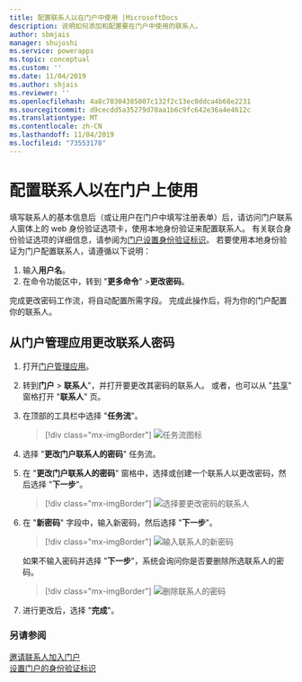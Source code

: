 ```yaml
---
title: 配置联系人以在门户中使用 |MicrosoftDocs
description: 说明如何添加和配置要在门户中使用的联系人。
author: sbmjais
manager: shujoshi
ms.service: powerapps
ms.topic: conceptual
ms.custom: ''
ms.date: 11/04/2019
ms.author: shjais
ms.reviewer: ''
ms.openlocfilehash: 4a8c70304385007c132f2c13ec0ddca4b68e2231
ms.sourcegitcommit: d9cecdd5a35279d78aa1b6c9fc642e36a4e4612c
ms.translationtype: MT
ms.contentlocale: zh-CN
ms.lasthandoff: 11/04/2019
ms.locfileid: "73553178"
---
```

# <a name="configure-a-contact-for-use-on-a-portal"></a>配置联系人以在门户上使用

填写联系人的基本信息后（或让用户在门户中填写注册表单）后，请访问门户联系人窗体上的 web 身份验证选项卡，使用本地身份验证来配置联系人。 有关联合身份验证选项的详细信息，请参阅为[门户设置身份验证标识](set-authentication-identity.md)。 若要使用本地身份验证为门户配置联系人，请遵循以下说明：  

1.  输入**用户名**。
2.  在命令功能区中，转到 "**更多命令**" &gt;**更改密码**。

完成更改密码工作流，将自动配置所需字段。 完成此操作后，将为你的门户配置你的联系人。

## <a name="change-password-for-a-contact-from-portal-management-app"></a>从门户管理应用更改联系人密码

1.  打开[门户管理应用](configure-portal.md)。

2.  转到**门户** > **联系人**"，并打开要更改其密码的联系人。
    或者，也可以从 "[共享](../manage-existing-portals.md#share)" 窗格打开 "**联系人**" 页。 

3.  在顶部的工具栏中选择 "**任务流**"。

    > [!div class="mx-imgBorder"]
    > ![任务流图标](../media/task-flow.png "任务流图标")

4.  选择 "**更改门户联系人的密码**" 任务流。

5.  在 "**更改门户联系人的密码**" 窗格中，选择或创建一个联系人以更改密码，然后选择 "**下一步**"。

    > [!div class="mx-imgBorder"]
    > ![选择要更改密码的联系人](../media/change-password-select-contact.png "选择要更改密码的联系人")

6.  在 "**新密码**" 字段中，输入新密码，然后选择 "**下一步**"。

    > [!div class="mx-imgBorder"]
    > ![输入联系人的新密码](../media/change-password-new-password.png "输入联系人的新密码")

    如果不输入密码并选择 "**下一步**"，系统会询问你是否要删除所选联系人的密码。

    > [!div class="mx-imgBorder"]
    > ![删除联系人的密码](../media/change-password-remove-password.png "删除联系人的密码")

7.  进行更改后，选择 "**完成**"。


### <a name="see-also"></a>另请参阅
[邀请联系人加入门户](invite-contacts.md)  
[设置门户的身份验证标识](set-authentication-identity.md)  